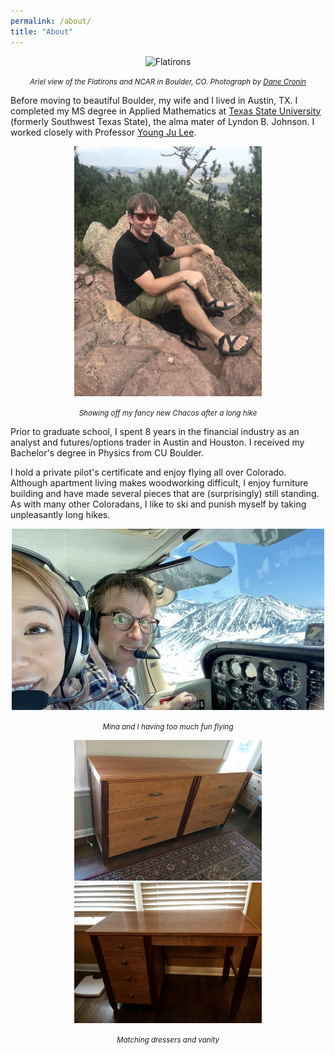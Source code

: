 ```yaml
---
permalink: /about/
title: "About"
---
```


<p align="center">
  <img title="Flatirons" src="/assets/images/flatirons.jpg">
</p>
<p align = "center">
  <em> <small> Ariel view of the Flatirons and NCAR in Boulder, CO. Photograph by <a href="https://www.danecronin.com">Dane Cronin</a></small> </em>
  
</p>

Before moving to beautiful Boulder, my wife and I lived in Austin, TX. I completed my MS degree in Applied Mathematics at [Texas State University](https://www.txstate.edu/) (formerly Southwest Texas State), the alma mater of Lyndon B. Johnson. I worked closely with Professor [Young Ju Lee](https://www.math.txstate.edu/about/people/faculty/lee.html).

<p align="center">
  <img title="Stubbed toes" src="/assets/images/chacos.JPG" width="300">
</p>
<p align = "center">
  <em> <small> Showing off my fancy new Chacos after a long hike </small> </em>
</p>

Prior to graduate school, I spent 8 years in the financial industry as an analyst and futures/options trader in Austin and Houston. I received my Bachelor's degree in Physics from CU Boulder.

I hold a private pilot's certificate and enjoy flying all over Colorado. Although apartment living makes woodworking difficult, I enjoy furniture building and have made several pieces that are (surprisingly) still standing. As with many other Coloradans, I like to ski and punish myself by taking unpleasantly long hikes.



<p align="center">
  <img title="Somewhere over the Rockies" src="/assets/images/me_flying.jpg" width="500">
</p>
<p align = "center">
  <em> <small> Mina and I having too much fun flying </small> </em>
</p>

<p align="center">
  <img title="Furniture" src="/assets/images/dressers.jpg" width="300"><img title="Handmade dressers" src="/assets/images/vanity.jpg" width="300">
</p>
<p align = "center">
  <em> <small> Matching dressers and vanity </small> </em>
</p>
